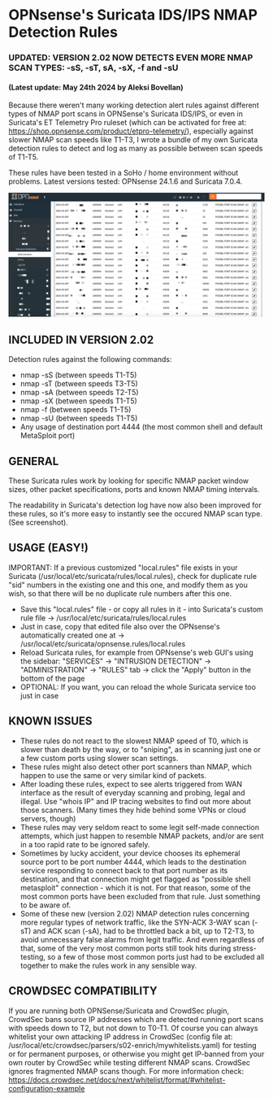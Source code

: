 # OPNsense's Suricata IDS/IPS NMAP Detection Rules
### UPDATED: VERSION 2.02 NOW DETECTS EVEN MORE NMAP SCAN TYPES: -sS, -sT, sA, -sX, -f and -sU
#### (Latest update: May 24th 2024 by Aleksi Bovellan)

Because there weren't many working detection alert rules against different types of NMAP port scans in OPNSense's Suricata IDS/IPS, or even in Suricata's ET Telemetry Pro ruleset (which can be activated for free at: https://shop.opnsense.com/product/etpro-telemetry/), especially against slower NMAP scan speeds like T1-T3, I wrote a bundle of my own Suricata detection rules to detect and log as many as possible between scan speeds of T1-T5.

These rules have been tested in a SoHo / home environment without problems. Latest versions tested: OPNsense 24.1.6 and Suricata 7.0.4.

![screenshot](suricata.png)

## INCLUDED IN VERSION 2.02

Detection rules against the following commands:

- nmap -sS (between speeds T1-T5)
- nmap -sT (between speeds T3-T5)
- nmap -sA (between speeds T2-T5)
- nmap -sX (between speeds T1-T5)
- nmap -f (between speeds T1-T5)
- nmap -sU (between speeds T1-T5)
- Any usage of destination port 4444 (the most common shell and default MetaSploit port)

## GENERAL

These Suricata rules work by looking for specific NMAP packet window sizes, other packet specifications, ports and known NMAP timing intervals.

The readability in Suricata's detection log have now also been improved for these rules, so it's more easy to instantly see the occured NMAP scan type. (See screenshot).

## USAGE (EASY!)

IMPORTANT: If a previous customized "local.rules" file exists in your Suricata (/usr/local/etc/suricata/rules/local.rules), check for duplicate rule "sid" numbers in the existing one and this one, and modify them as you wish, so that there will be no duplicate rule numbers after this one.

- Save this "local.rules" file - or copy all rules in it - into Suricata's custom rule file -> /usr/local/etc/suricata/rules/local.rules
- Just in case, copy that edited file also over the OPNsense's automatically created one at -> /usr/local/etc/suricata/opnsense.rules/local.rules
- Reload Suricata rules, for example from OPNsense's web GUI's using the sidebar: "SERVICES" -> "INTRUSION DETECTION" -> "ADMINISTRATION" -> "RULES" tab -> click the "Apply" button in the bottom of the page
- OPTIONAL: If you want, you can reload the whole Suricata service too just in case

## KNOWN ISSUES

- These rules do not react to the slowest NMAP speed of T0, which is slower than death by the way, or to "sniping", as in scanning just one or a few custom ports using slower scan settings.
- These rules might also detect other port scanners than NMAP, which happen to use the same or very similar kind of packets.
- After loading these rules, expect to see alerts triggered from WAN interface as the result of everyday scanning and probing, legal and illegal. Use "whois IP" and IP tracing websites to find out more about those scanners. (Many times they hide behind some VPNs or cloud servers, though)
- These rules may very seldom react to some legit self-made connection attempts, which just happen to resemble NMAP packets, and/or are sent in a too rapid rate to be ignored safely.
- Sometimes by lucky accident, your device chooses its ephemeral source port to be port number 4444, which leads to the destination service responding to connect back to that port number as its destination, and that connection might get flagged as "possible shell metasploit" connection - which it is not. For that reason, some of the most common ports have been excluded from that rule. Just something to be aware of.
- Some of these new (version 2.02) NMAP detection rules concerning more regular types of network traffic, like the SYN-ACK 3-WAY scan (-sT) and ACK scan (-sA), had to be throttled back a bit, up to T2-T3, to avoid unnecessary false alarms from legit traffic. And even regardless of that, some of the very most common ports still took hits during stress-testing, so a few of those most common ports just had to be excluded all together to make the rules work in any sensible way.

## CROWDSEC COMPATIBILITY

If you are running both OPNSense/Suricata and CrowdSec plugin, CrowdSec bans source IP addresses which are detected running port scans with speeds down to T2, but not down to T0-T1. Of course you can always whitelist your own attacking IP address in CrowdSec (config file at: /usr/local/etc/crowdsec/parsers/s02-enrich/mywhitelists.yaml) for testing or for permanent purposes, or otherwise you might get IP-banned from your own router by CrowdSec while testing different NMAP scans. CrowdSec ignores fragmented NMAP scans though. For more information check: https://docs.crowdsec.net/docs/next/whitelist/format/#whitelist-configuration-example
